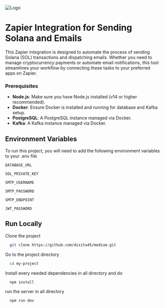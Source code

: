 ![Logo](https://images.ctfassets.net/lzny33ho1g45/7sYLMymQDinPKZQS77P4BX/9545150792946dbb3c3d48f0fd18b55a/Zapier_logo.jpg)


# Zapier Integration for Sending Solana and Emails
This Zapier integration is designed to automate the process of sending Solana (SOL) transactions and dispatching emails. Whether you need to manage cryptocurrency payments or automate email notifications, this tool streamlines your workflow by connecting these tasks to your preferred apps on Zapier.




### Prerequisites

- **Node.js**: Make sure you have Node.js installed (v14 or higher recommended).
- **Docker**: Ensure Docker is installed and running for database and Kafka setup.
- **PostgreSQL**: A PostgreSQL instance managed via Docker.
- **Kafka**: A Kafka instance managed via Docker.



## Environment Variables

To run this project, you will need to add the following environment variables to your .env file

`DATABASE_URL`

`SOL_PRIVATE_KEY`

`SMTP_USERNAME`

`SMTP_PASSWORD`

`SMTP_ENDPOINT`

`JWT_PASSWORD`




## Run Locally

Clone the project

```bash
  git clone https://github.com/dixita45/medium.git
```

Go to the project directory

```bash
  cd my-project
```
Install every needed dependencies in all directory and do

```bash
  npm install
```

run the server in all directory

```bash
  npm run dev
```




